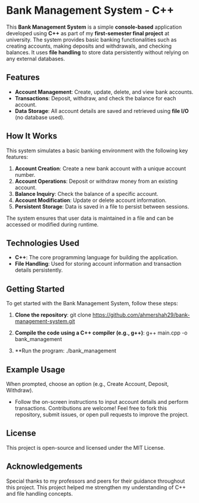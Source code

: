 # Bank Management System - C++

This **Bank Management System** is a simple **console-based** application developed using **C++** as part of my **first-semester final project** at university. The system provides basic banking functionalities such as creating accounts, making deposits and withdrawals, and checking balances. It uses **file handling** to store data persistently without relying on any external databases.

## Features

- **Account Management**: Create, update, delete, and view bank accounts.
- **Transactions**: Deposit, withdraw, and check the balance for each account.
- **Data Storage**: All account details are saved and retrieved using **file I/O** (no database used).

## How It Works

This system simulates a basic banking environment with the following key features:
1. **Account Creation**: Create a new bank account with a unique account number.
2. **Account Operations**: Deposit or withdraw money from an existing account.
3. **Balance Inquiry**: Check the balance of a specific account.
4. **Account Modification**: Update or delete account information.
5. **Persistent Storage**: Data is saved in a file to persist between sessions.

The system ensures that user data is maintained in a file and can be accessed or modified during runtime.

## Technologies Used

- **C++**: The core programming language for building the application.
- **File Handling**: Used for storing account information and transaction details persistently.

## Getting Started

To get started with the Bank Management System, follow these steps:

1. **Clone the repository**:
   git clone https://github.com/ahmershah29/bank-management-system.git

2. **Compile the code using a C++ compiler (e.g., g++)**:
g++ main.cpp -o bank_management


3. **Run the program:
./bank_management


## Example Usage

When prompted, choose an option (e.g., Create Account, Deposit, Withdraw).
- Follow the on-screen instructions to input account details and perform transactions.
Contributions are welcome! Feel free to fork this repository, submit issues, or open pull requests to improve the project.

## License
This project is open-source and licensed under the MIT License.

## Acknowledgements
Special thanks to my professors and peers for their guidance throughout this project. This project helped me strengthen my understanding of C++ and file handling concepts.

